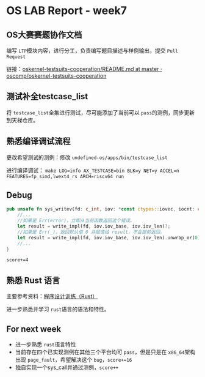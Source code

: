 # OS LAB Report - week7

## OS大赛赛题协作文档

编写 `LTP`模块内容，进行分工，负责编写题目描述与样例输出，提交 `Pull Request`

链接：[oskernel-testsuits-cooperation/README.md at master · oscomp/oskernel-testsuits-cooperation](https://github.com/oscomp/oskernel-testsuits-cooperation/blob/master/README.md)

## 测试补全testcase_list

将 `testcase_list`全集进行测试，尽可能添加了当前可以 `pass`的测例，同步更新到天梯仓库。

## 熟悉编译调试流程

更改希望测试的测例：修改 `undefined-os/apps/bin/testcase_list`

进行编译调试： `make LOG=info AX_TESTCASE=bin BLK=y NET=y ACCEL=n FEATURES=fp_simd,lwext4_rs ARCH=riscv64 run`

## Debug

```rust
pub unsafe fn sys_writev(fd: c_int, iov: *const ctypes::iovec, iocnt: c_int) -> ctypes::ssize_t {
    //...
    //如果是 Err(error)，立即从当前函数返回这个错误。
    let result = write_impl(fd, iov.iov_base, iov.iov_len)?;
    //如果是 Err(_)，返回默认值 0 并赋值给 result，不会提前返回。
    let result = write_impl(fd, iov.iov_base, iov.iov_len).unwrap_or(0);
    //...
}
```

`score+=4`

## 熟悉 Rust 语言

主要参考资料：[程序设计训练（Rust）](https://lab.cs.tsinghua.edu.cn/rust/)

进一步熟悉并学习 `rust`语言的语法和特性。

## For next week

- 进一步熟悉 `rust`语言特性
- 当前存在四个已实现测例在其他三个平台均可 `pass`，但是只是在 `x86_64`架构出现 `page_fault`，希望解决这个 `bug`，`score+=16`
- 独自实现一个sys_call并通过测例，`score++`
